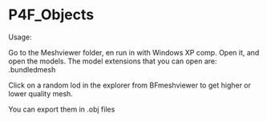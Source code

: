 # P4F_Objects


Usage:

Go to the Meshviewer folder, en run in with Windows XP comp. Open it, and open the models. The model extensions that you can open are: .bundledmesh

Click on a random lod in the explorer from BFmeshviewer to get higher or lower quality mesh.

You can export them in .obj files
